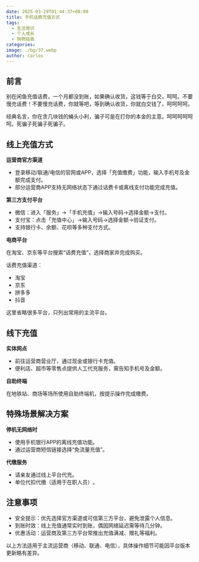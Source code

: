 ```yaml
---
date: 2025-03-29T01:44:37+08:00
title: 手机话费充值方式
tags:
  - 生活常识
  - 个人成长
  - 购物指南
categories: 
image: ./bg/37.webp
author: carlos
---
```


## 前言

别在闲鱼充值话费，一个月都没到账，如果确认收货，这钱等于白交，呵呵。不要慢充话费！不要慢充话费，你就等吧，等到确认收货，你就白交钱了，呵呵呵呵。

经典名言，你在贪几块钱的蝇头小利，骗子可是在打你的本金的主意。呵呵呵呵呵呵。死骗子死骗子死骗子。

## 线上充值方式

‌**运营商官方渠道**

- 登录移动/联通/电信的官网或APP，选择「充值缴费」功能，输入手机号及金额完成支付‌。
- 部分运营商APP支持无网络状态下通过话费卡或离线支付功能完成充值‌。

‌**第三方支付平台**

- ‌微信‌：进入「服务」→「手机充值」→输入号码→选择金额→支付‌。
- 支付宝‌：点击「充值中心」→输入号码→选择金额→验证支付‌。
- 支持银行卡、余额、花呗等多种支付方式‌。

**电商平台**

在淘宝、京东等平台搜索“话费充值”，选择商家并完成购买‌。

话费充值渠道：

- 淘宝
- 京东
- 拼多多
- 抖音

这里省略很多平台，只列出常用的主流平台。

## 线下充值

**实体网点**

- 前往运营商营业厅，通过现金或银行卡充值‌。
- 便利店、超市等零售点提供人工代充服务，需告知手机号及金额‌。

‌**自助终端**

在地铁站、商场等场所使用自助终端机，按提示操作完成缴费‌。

## 特殊场景解决方案

**停机无网络时**

- 使用手机银行APP的离线充值功能‌。
- 通过运营商短信链接选择“免流量充值”‌。

**代缴服务**

- 请亲友通过线上平台代充‌。
- 单位代扣代缴（适用于在职人员）‌。

## 注意事项

- 安全提示‌：优先选择官方渠道或可信第三方平台，避免泄露个人信息‌。
- 到账时效‌：线上充值通常实时到账，偶因网络延迟需等待几分钟‌。
- 优惠活动‌：运营商及第三方平台常推出充值满减、赠礼等福利‌。

以上方法适用于主流运营商（移动、联通、电信），具体操作细节可能因平台版本更新略有差异‌。
